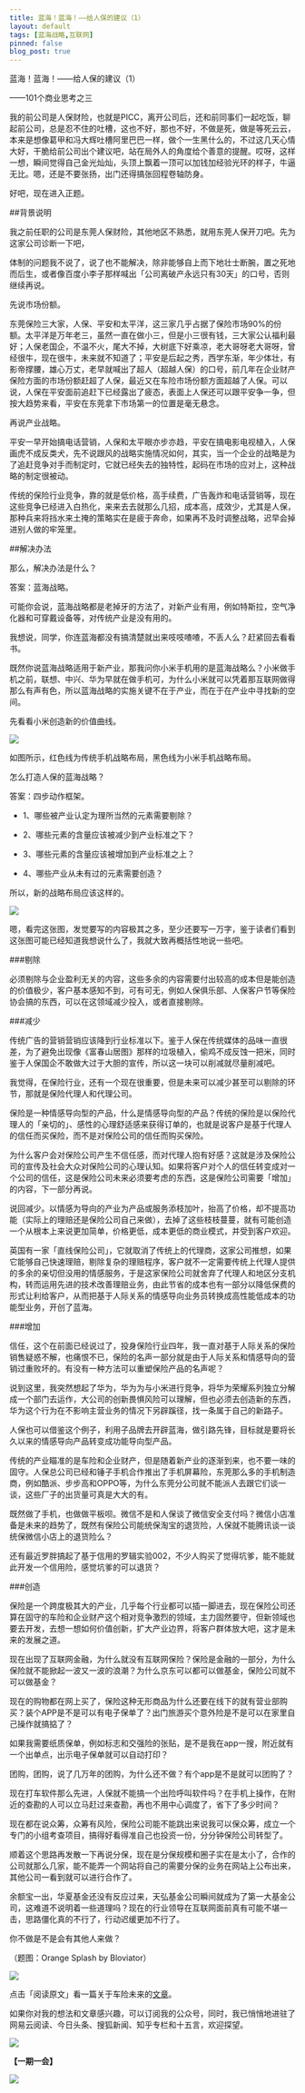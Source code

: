 ```yaml
---
title: 蓝海！蓝海！——给人保的建议（1）
layout: default
tags: [蓝海战略,互联网]
pinned: false
blog_post: true
---
```



蓝海！蓝海！——给人保的建议（1）

——101个商业思考之三


我的前公司是人保财险，也就是PICC，离开公司后，还和前同事们一起吃饭，聊起前公司，总是忍不住的吐槽，这也不好，那也不好，不做是死，做是等死云云，本来是想像葛甲和冯大辉吐槽阿里巴巴一样，做个一生黑什么的，不过这几天心情大好，干脆给前公司出个建议吧，站在局外人的角度给个善意的提醒。哎呀，这样一想，瞬间觉得自己金光灿灿，头顶上飘着一顶可以加钱加经验光环的样子，牛逼无比。嗯，还是不要张扬，出门还得搞张回程卷轴防身。

好吧，现在进入正题。

##背景说明

我之前任职的公司是东莞人保财险，其他地区不熟悉，就用东莞人保开刀吧。先为这家公司诊断一下吧，

体制的问题我不说了，说了也不能解决，除非能够自上而下地壮士断腕，置之死地而后生，或者像百度小李子那样喊出「公司离破产永远只有30天」的口号，否则继续再说。


先说市场份额。

东莞保险三大家，人保、平安和太平洋，这三家几乎占据了保险市场90%的份额。太平洋是万年老三，虽然一直在做小三，但是小三很有钱，三大家公认福利最好；人保老国企，不温不火，尾大不掉，大树底下好乘凉，老大哥呀老大哥呀，曾经很牛，现在很牛，未来就不知道了；平安是后起之秀，西学东渐，年少体壮，有影帝撑腰，雄心万丈，老早就喊出了超人（超越人保）的口号，前几年在企业财产保险方面的市场份额赶超了人保，最近又在车险市场份额方面超越了人保。可以说，人保在平安面前追赶下已经露出了疲态，表面上人保还可以跟平安争一争，但按大趋势来看，平安在东莞拿下市场第一的位置是毫无悬念。

再说产业战略。

平安一早开始搞电话营销，人保和太平眼亦步亦趋，平安在搞电影电视植入，人保画虎不成反类犬，先不说跟风的战略实施情况如何，其实，当一个企业的战略是为了追赶竞争对手而制定时，它就已经失去的独特性，起码在市场的应对上，这种战略的制定很被动。

传统的保险行业竞争，靠的就是低价格，高手续费，广告轰炸和电话营销等，现在这些竞争已经进入白热化，来来去去就那么几招，成本高，成效少，尤其是人保，那种兵来将挡水来土掩的策略实在是疲于奔命，如果再不及时调整战略，迟早会掉进别人做的牢笼里。

##解决办法

那么，解决办法是什么？

答案：蓝海战略。

可能你会说，蓝海战略都是老掉牙的方法了，对新产业有用，例如特斯拉，空气净化器和可穿戴设备等，对传统产业是没有用的。

我想说，同学，你连蓝海都没有搞清楚就出来吱吱喳喳，不丢人么？赶紧回去看看书。

既然你说蓝海战略适用于新产业，那我问你小米手机用的是蓝海战略么？小米做手机之前，联想、中兴、华为早就在做手机可，为什么小米就可以凭着那互联网做得那么有声有色，所以蓝海战略的实施关键不在于产业，而在于在产业中寻找新的空间。

先看看小米创造新的价值曲线。

![](http://cnfeat.qiniudn.com/%E6%88%98%E7%95%A5.png)

如图所示，红色线为传统手机战略布局，黑色线为小米手机战略布局。

怎么打造人保的蓝海战略？

答案：四步动作框架。

- 1、哪些被产业认定为理所当然的元素需要剔除？

- 2、哪些元素的含量应该被减少到产业标准之下？

- 3、哪些元素的含量应该被增加到产业标准之上？

- 4、哪些产业从未有过的元素需要创造？

所以，新的战略布局应该这样的。

![](http://cnfeat.qiniudn.com/picc11.png)

嗯，看完这张图，发觉要写的内容极其之多，至少还要写一万字，鉴于读者们看到这张图可能已经知道我想说什么了，我就大致再概括性地说一些吧。

###剔除

必须剔除与企业盈利无关的内容，这些多余的内容需要付出较高的成本但是能创造的价值极少，客户基本感知不到，可有可无，例如人保俱乐部、人保客户节等保险协会搞的东西，可以在这领域减少投入，或者直接剔除。

###减少

传统广告的营销营销应该降到行业标准以下。鉴于人保在传统媒体的品味一直很差，为了避免出现像《富春山居图》那样的垃圾植入，偷鸡不成反蚀一把米，同时鉴于人保国企不敢做大过于大胆的宣传，所以这一块可以削减就尽量削减吧。

我觉得，在保险行业，还有一个现在很重要，但是未来可以减少甚至可以剔除的环节，那就是保险代理人和代理公司。

保险是一种情感导向型的产品，什么是情感导向型的产品？传统的保险是以保险代理人的「亲切的」、感性的心理舒适感来获得订单的，也就是说客户是基于代理人的信任而买保险，而不是对保险公司的信任而购买保险。

为什么客户会对保险公司产生不信任感，而对代理人抱有好感？这就是涉及保险公司的宣传及社会大众对保险公司的心理认知。如果将客户对个人的信任转变成对一个公司的信任，这是保险公司未来必须要考虑的东西，这是保险公司需要「增加」的内容，下一部分再说。

说回减少。以情感为导向的产业为产品或服务添枝加叶，抬高了价格，却不提高功能（实际上的理赔还是保险公司自己来做），去掉了这些枝枝蔓蔓，就有可能创造一个从根本上来说更加简单，价格更低，成本更低的商业模式，并受到客户欢迎。

英国有一家「直线保险公司」，它就取消了传统上的代理商，这家公司推想，如果它能够自己快速理赔，剔除复杂的理赔程序，客户就不一定需要传统上代理人提供的多余的亲切但没用的情感服务，于是这家保险公司就舍弃了代理人和地区分支机构，转而运用先进的技术改善理赔业务，由此节省的成本也有一部分以降低保费的形式让利给客户，从而把基于人际关系的情感导向业务员转换成高性能低成本的功能型业务，开创了蓝海。

###增加

信任，这个在前面已经说过了，投身保险行业四年，我一直对基于人际关系的保险销售疑惑不解，也痛恨不已，保险的名声一部分就是由于人际关系和情感导向的营销过重败坏的。有没有一种方法可以重塑保险产品的名声呢？

说到这里，我突然想起了华为，华为为与小米进行竞争，将华为荣耀系列独立分解成一个部门去运作，大公司的创新畏惧风险可以理解，但也必须去创造新的东西，华为这个行为在不影响主营业务的情况下另辟蹊径，找一条属于自己的新路子。

人保也可以借鉴这个例子，利用子品牌去开辟蓝海，做引路先锋，目标就是要将长久以来的情感导向产品转变成功能导向型产品。

传统的产业瞄准的是车险和企业财产，但是随着新产业的逐渐到来，也不要一味的固守。人保总公司已经和锤子手机合作推出了手机屏幕险，东莞那么多的手机制造商，例如酷派、步步高和OPPO等，为什么东莞分公司就不能派人去跟它们谈一谈，这些厂子的出货量可真是大大的有。

既然做了手机，也做做平板呗。微信不是和人保谈了微信安全支付吗？微信小店准备是未来的趋势了，既然有保险公司能统保淘宝的退货险，人保就不能腾讯谈一谈统保微信小店上的退货险么？

还有最近罗胖搞起了基于信用的罗辑实验002，不少人购买了觉得坑爹，能不能就此开发一个信用险，感觉坑爹的可以退货？



###创造


保险是一个跨度极其大的产业，几乎每个行业都可以插一脚进去，现在保险公司还算在固守的车险和企业财产这个相对竞争激烈的领域，主力固然要守，但新领域也要去开发，去想一想如何价值创新，扩大产业边界，将客户群体放大吧，这才是未来的发展之道。

现在出现了互联网金融，为什么就没有互联网保险？保险是金融的一部分，为什么保险就不能掀起一波又一波的浪潮？为什么京东可以都可以做基金，保险公司就不可以做基金？

现在的购物都在网上买了，保险这种无形商品为什么还要在线下的就有营业部购买？装个APP是不是可以有电子保单了？出门旅游买个意外险是不是可以在家里自己操作就搞掂了？

如果我需要纸质保单，例如标志和交强险的张贴，是不是我在app一搜，附近就有一个出单点，出示电子保单就可以自动打印？

团购，团购，说了几万年的团购，为什么还不做？有个app是不是就可以团购了？

现在打车软件那么先进，人保就不能搞一个出险呼叫软件吗？在手机上操作，在附近的查勘的人可以立马赶过来查勘，再也不用中心调度了，省下了多少时间？

现在都在说众筹，众筹有风险，保险公司能不能跳出来说我可以保众筹，成立一个专门的小组考查项目，搞得好看得准自己也投资一份，分分钟保险公司转型了。

顺着这个思路再发散一下再说分保，现在是分保规模和圈子实在是太小了，合作的公司就那么几家，能不能弄一个网站将自己的需要分保的业务在网站上公布出来，其他公司一看到就可以进行合作了。

余额宝一出，华夏基金还没有反应过来，天弘基金公司瞬间就成为了第一大基金公司，这难道不说明着一些道理吗？现在的行业领导在互联网面前真有可能不堪一击，思路僵化真的不行了，行动迟缓更加不行了。

你不做是不是会有其他人来做？



（题图：Orange Splash by Bloviator）

![](http://cnfeat.qiniudn.com/mHDSX.png)

点击「阅读原文」看一篇关于车险未来的[文章](http://xw.sinoins.com/2014-07/01/content_118925.htm)。

如果你对我的想法和文章感兴趣，可以订阅我的公众号，同时，我已悄悄地进驻了网易云阅读、今日头条、搜狐新闻、知乎专栏和十五言，欢迎探望。

![](http://cnfeat.qiniudn.com/1000.png)

**【一期一会】**

![](http://cnfeat.qiniudn.com/b0aba6fb74daa4fe832401d32e911965.jpg)




